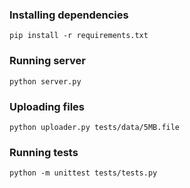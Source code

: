 ### Installing dependencies

```
pip install -r requirements.txt
```

### Running server

```
python server.py
```

### Uploading files

```
python uploader.py tests/data/5MB.file
```

### Running tests

```
python -m unittest tests/tests.py 
```
